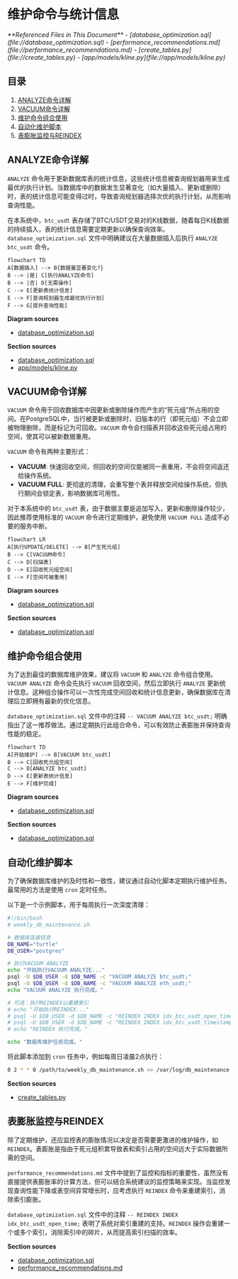 # 维护命令与统计信息

<cite>
**Referenced Files in This Document**   
- [database_optimization.sql](file://database_optimization.sql)
- [performance_recommendations.md](file://performance_recommendations.md)
- [create_tables.py](file://create_tables.py)
- [app/models/kline.py](file://app/models/kline.py)
</cite>

## 目录
1. [ANALYZE命令详解](#analyze命令详解)
2. [VACUUM命令详解](#vacuum命令详解)
3. [维护命令组合使用](#维护命令组合使用)
4. [自动化维护脚本](#自动化维护脚本)
5. [表膨胀监控与REINDEX](#表膨胀监控与reindex)

## ANALYZE命令详解

`ANALYZE` 命令用于更新数据库表的统计信息，这些统计信息被查询规划器用来生成最优的执行计划。当数据库中的数据发生显著变化（如大量插入、更新或删除）时，表的统计信息可能变得过时，导致查询规划器选择次优的执行计划，从而影响查询性能。

在本系统中，`btc_usdt` 表存储了BTC/USDT交易对的K线数据，随着每日K线数据的持续插入，表的统计信息需要定期更新以确保查询效率。`database_optimization.sql` 文件中明确建议在大量数据插入后执行 `ANALYZE btc_usdt` 命令。

```mermaid
flowchart TD
A[数据插入] --> B{数据量显著变化?}
B --> |是| C[执行ANALYZE命令]
B --> |否| D[无需操作]
C --> E[更新表统计信息]
E --> F[查询规划器生成最优执行计划]
F --> G[提升查询性能]
```

**Diagram sources**
- [database_optimization.sql](file://database_optimization.sql#L14-L15)

**Section sources**
- [database_optimization.sql](file://database_optimization.sql#L14-L15)
- [app/models/kline.py](file://app/models/kline.py#L20-L36)

## VACUUM命令详解

`VACUUM` 命令用于回收数据库中因更新或删除操作而产生的“死元组”所占用的空间。在PostgreSQL中，当行被更新或删除时，旧版本的行（即死元组）不会立即被物理删除，而是标记为可回收。`VACUUM` 命令会扫描表并回收这些死元组占用的空间，使其可以被新数据重用。

`VACUUM` 命令有两种主要形式：
- **VACUUM**: 快速回收空间，但回收的空间仅能被同一表重用，不会将空间返还给操作系统。
- **VACUUM FULL**: 更彻底的清理，会重写整个表并释放空间给操作系统，但执行期间会锁定表，影响数据库可用性。

对于本系统中的 `btc_usdt` 表，由于数据主要是追加写入，更新和删除操作较少，因此推荐使用标准的 `VACUUM` 命令进行定期维护，避免使用 `VACUUM FULL` 造成不必要的服务中断。

```mermaid
flowchart LR
A[执行UPDATE/DELETE] --> B[产生死元组]
B --> C[VACUUM命令]
C --> D[扫描表]
D --> E[回收死元组空间]
E --> F[空间可被重用]
```

**Diagram sources**
- [database_optimization.sql](file://database_optimization.sql#L36)

**Section sources**
- [database_optimization.sql](file://database_optimization.sql#L36)

## 维护命令组合使用

为了达到最佳的数据库维护效果，建议将 `VACUUM` 和 `ANALYZE` 命令组合使用。`VACUUM ANALYZE` 命令会先执行 `VACUUM` 回收空间，然后立即执行 `ANALYZE` 更新统计信息。这种组合操作可以一次性完成空间回收和统计信息更新，确保数据库在清理后立即拥有最新的优化信息。

`database_optimization.sql` 文件中的注释 `-- VACUUM ANALYZE btc_usdt;` 明确指出了这一推荐做法。通过定期执行此组合命令，可以有效防止表膨胀并保持查询性能的稳定。

```mermaid
flowchart TD
A[开始维护] --> B[VACUUM btc_usdt]
B --> C[回收死元组空间]
C --> D[ANALYZE btc_usdt]
D --> E[更新表统计信息]
E --> F[维护完成]
```

**Diagram sources**
- [database_optimization.sql](file://database_optimization.sql#L36)

**Section sources**
- [database_optimization.sql](file://database_optimization.sql#L36)

## 自动化维护脚本

为了确保数据库维护的及时性和一致性，建议通过自动化脚本定期执行维护任务。最常用的方法是使用 `cron` 定时任务。

以下是一个示例脚本，用于每周执行一次深度清理：

```bash
#!/bin/bash
# weekly_db_maintenance.sh

# 数据库连接信息
DB_NAME="turtle"
DB_USER="postgres"

# 执行VACUUM ANALYZE
echo "开始执行VACUUM ANALYZE..."
psql -U $DB_USER -d $DB_NAME -c "VACUUM ANALYZE btc_usdt;"
psql -U $DB_USER -d $DB_NAME -c "VACUUM ANALYZE eth_usdt;"
echo "VACUUM ANALYZE 执行完成。"

# 可选：执行REINDEX以重建索引
# echo "开始执行REINDEX..."
# psql -U $DB_USER -d $DB_NAME -c "REINDEX INDEX idx_btc_usdt_open_time;"
# psql -U $DB_USER -d $DB_NAME -c "REINDEX INDEX idx_btc_usdt_timestamp;"
# echo "REINDEX 执行完成。"

echo "数据库维护任务完成。"
```

将此脚本添加到 `cron` 任务中，例如每周日凌晨2点执行：
```bash
0 2 * * 0 /path/to/weekly_db_maintenance.sh >> /var/log/db_maintenance.log 2>&1
```

**Section sources**
- [create_tables.py](file://create_tables.py#L123-L189)

## 表膨胀监控与REINDEX

除了定期维护，还应监控表的膨胀情况以决定是否需要更激进的维护操作，如 `REINDEX`。表膨胀是指由于死元组积累导致表和索引占用的空间远大于实际数据所需的空间。

`performance_recommendations.md` 文件中提到了监控和指标的重要性，虽然没有直接提供表膨胀率的计算方法，但可以结合系统建议的监控策略来实现。当监控发现查询性能下降或表空间异常增长时，应考虑执行 `REINDEX` 命令来重建索引，消除索引膨胀。

`database_optimization.sql` 文件中的注释 `-- REINDEX INDEX idx_btc_usdt_open_time;` 表明了系统对索引重建的支持。`REINDEX` 操作会重建一个或多个索引，消除索引中的碎片，从而提高索引扫描的效率。

**Section sources**
- [database_optimization.sql](file://database_optimization.sql#L37)
- [performance_recommendations.md](file://performance_recommendations.md#L4-L107)